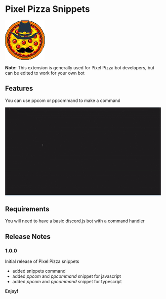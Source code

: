 # Pixel Pizza Snippets

![Pixel Pizza Logo](images/logo.png)

**Note:** This extension is generally used for Pixel Pizza bot developers, but can be edited to work for your own bot

## Features

You can use ppcom or ppcommand to make a command

![ppcom animation](images/ppcom.gif)

## Requirements

You will need to have a basic discord.js bot with a command handler

## Release Notes

### 1.0.0

Initial release of Pixel Pizza snippets 
* added snippets command
* added _ppcom_ and _ppcommand_ snippet for javascript
* added _ppcom_ and _ppcommand_ snippet for typescript

**Enjoy!**
